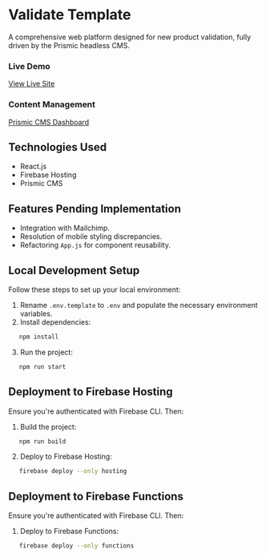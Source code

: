 # **Validate Template**

A comprehensive web platform designed for new product validation, fully driven by the Prismic headless CMS.

### **Live Demo**

[View Live Site](https://validate-template.web.app/)

### **Content Management**

[Prismic CMS Dashboard](https://validate-template.prismic.io/)

## **Technologies Used**

- React.js
- Firebase Hosting
- Prismic CMS

## **Features Pending Implementation**

- Integration with Mailchimp.
- Resolution of mobile styling discrepancies.
- Refactoring `App.js` for component reusability.

## **Local Development Setup**

Follow these steps to set up your local environment:

1. Rename `.env.template` to `.env` and populate the necessary environment variables.
2. Install dependencies:

```bash
   npm install
```

3. Run the project:

```bash
   npm run start
```

## **Deployment to Firebase Hosting**

Ensure you're authenticated with Firebase CLI. Then:

1. Build the project:

```bash
   npm run build
```

2. Deploy to Firebase Hosting:

```bash
   firebase deploy --only hosting
```

## **Deployment to Firebase Functions**

Ensure you're authenticated with Firebase CLI. Then:

1. Deploy to Firebase Functions:

```bash
   firebase deploy --only functions
```
